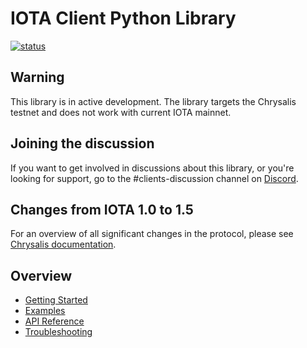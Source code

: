 # IOTA Client Python Library

[![status](https://img.shields.io/badge/Status-Alpha-yellow.svg)](https://github.com/iotaledger/iota.rs)

## Warning

This library is in active development. The library targets the Chrysalis testnet and does not work with current IOTA mainnet.

## Joining the discussion

If you want to get involved in discussions about this library, or you're looking for support, go to the #clients-discussion channel on [Discord](https://discord.iota.org).

## Changes from IOTA 1.0 to 1.5
For an overview of all significant changes in the protocol, please see [Chrysalis documentation](https://chrysalis.docs.iota.org/guides/index.html).

## Overview

- [Getting Started]()
- [Examples]()
- [API Reference]()
- [Troubleshooting]()
